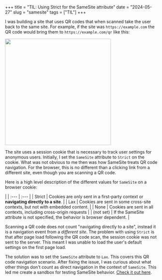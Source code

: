 +++
title = "TIL: Using Strict for the SameSite attribute"
date = "2024-05-27"
slug = "samesite"
tags = ["TIL"]
+++

I was building a site that uses QR codes that when scanned take the user back to the same site.
For example, if the site was `https://example.com` the QR code would bring them to `https://example.com/qr` like this:

<img src="/img/qr-code-samesite.png" style="width:350px">

The site uses a session cookie that is necessary to track user settings for anonymous users.
Initially, I set the `SameSite` attribute to `Strict` on the cookie.
What was not obvious to me then was how SameSite treats QR code navigation.
For the browser, this is no different than a clicking link from a different site, even though you are scanning a QR code.

Here is a high level description of the different values for `SameSite` on a browser cookie:
<style>

div.samesite table {
  border-collapse: collapse;
  width: 100%;
}
div.samesite td {
  padding: 10px;
  text-align: center;
  vertical-align: top;
  border-bottom: 1px solid #000;
}
div.samesite td:nth-child(odd) {
  border-right: 2px solid #000;
}
div.samesite td:first-child {
  white-space: nowrap;
}
div.samesite tr:last-child td {
  border-bottom: none;
}

</style>
<div class="samesite">

|
| :--- | :--- |
| Strict | Cookies are only sent in a first-party context or **navigating directly to a site**. |
| Lax | Cookies are sent in some cross-site contexts, but not with embedded content. |
| None | Cookies are sent in all contexts, including cross-origin requests |
| (not set) | If the SameSite attribute is not specified, the behavior is browser dependent. |

</div>

Scanning a QR code does not count "navigating directly to a site", instead it is a navigation event from a _different site_.
The problem with using `Strict` is that after page load following the QR code scan, the session cookie was not sent to the server.
This meant I was unable to load the user's default settings on the first page load.

The solution was to set the `SameSite` attribute to `Lax`.
This covers this QR code navigation scenario.
After fixing the issue, I was curious about what other things don't count as direct navigation in the context of `SameSite`.
This led me create a sandbox for testing SameSite behavior.
[Check it out here](https://samesite.surveymoji.com).

